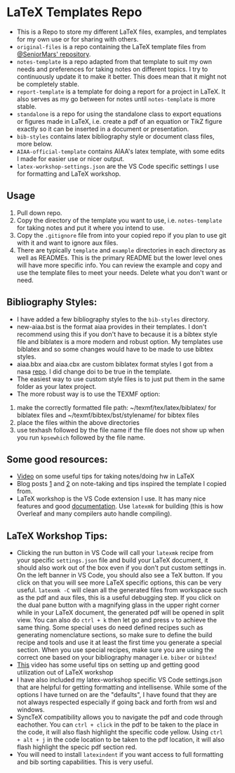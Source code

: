 # LaTeX Templates Repo

- This is a Repo to store my different LaTeX files, examples, and templates for my own use or for sharing with others.
- `original-files` is a repo containing the LaTeX template files from [@SeniorMars' repository][senior-mars-repo]. 
- `notes-template` is a repo adapted from that template to suit my own needs and preferences for taking notes on different topics. I try to continuously update it to make it better. This does mean that it might not be completely stable.
- `report-template` is a template for doing a report for a project in LaTeX. It also serves as my go between for notes until `notes-template` is more stable.
- `standalone` is a repo for using the standalone class to export equations or figures made in LaTeX, i.e. create a pdf of an equation or TikZ figure exactly so it can be inserted in a document or presentation. 
- `bib-styles` contains latex bibliography style or document class files, more below.
- `AIAA-official-template` contains AIAA's latex template, with some edits I made for easier use or nicer output.
- `latex-workshop-settings.json` are the VS Code specific settings I use for formatting and LaTeX workshop.

## Usage
1. Pull down repo.
2. Copy the directory of the template you want to use, i.e. `notes-template` for taking notes and put it where you intend to use.
3. Copy the `.gitignore` file from into your copied repo if you plan to use git with it and want to ignore aux files.
4. There are typically `template` and `example` directories in each directory as well as READMEs. This is the primary README but the lower level ones will have more specific info. You can review the example and copy and use the template files to meet your needs. Delete what you don't want or need.

## Bibliography Styles:

- I have added a few bibliography styles to the `bib-styles` directory.
- new-aiaa.bst is the format aiaa provides in their templates. I don't recommend using this if you don't have to because it is a bibtex style file and biblatex is a more modern and robust option. My templates use biblatex and so some changes would have to be made to use bibtex styles.
- aiaa.bbx and aiaa.cbx are custom biblatex format styles I got from a nasa [repo][nasa-repo]. I did change doi to be true in the template.
- The easiest way to use custom style files is to just put them in the same folder as your latex project.
- The more robust way is to use the TEXMF option:
1. make the correctly formatted file path: ~/texmf/tex/latex/biblatex/ for biblatex files and ~/texmf/bibtex/bst/stylename/ for bibtex files
2. place the files within the above directories
3. use texhash followed by the file name if the file does not show up when you run `kpsewhich` followed by the file name.

## Some good resources:

- [Video][SeniorMars-Notes] on some useful tips for taking notes/doing hw in LaTeX
- Blog posts [1][blog-one] and [2][blog-two] on note-taking and tips inspired the template I copied from.
- LaTeX workshop is the VS Code extension I use. It has many nice features and good [documentation][lt-work]. Use `latexmk` for building (this is how Overleaf and many compilers auto handle compiling). 

## LaTeX Workshop Tips:
- Clicking the run button in VS Code will call your `latexmk` recipe from your specific `settings.json` file and build your LaTeX document, it should also work out of the box even if you don't put custom settings in. On the left banner in VS Code, you should also see a TeX button. If you click on that you will see more LaTeX specific options, this can be very useful. `latexmk -C` will clean all the generated files from workspace such as the pdf and aux files, this is a useful debugging step. If you click on the dual pane button with a magnifying glass in the upper right corner while in your LaTeX document, the generated pdf will be opened in split view. You can also do `ctrl + k` then let go and press `v` to achieve the same thing. Some special uses do need defined recipes such as generating nomenclature sections, so make sure to define the build recipe and tools and use it at least the first time you generate a special section. When you use special recipes, make sure you are using the correct one based on your bibliography manager i.e. `biber` or `bibtex`!
- [This][lt-work-tips-vid] video has some useful tips on setting up and getting good utilization out of LaTeX workshop
- I have also included my latex-workshop specific VS Code settings.json that are helpful for getting formatting and intellisense. While some of the options I have turned on are the "defaults", I have found that they are not always respected especially if going back and forth from wsl and windows.
- SyncTeX compatibility allows you to navigate the pdf and code through eachother. You can `ctrl + click` in the pdf to be taken to the place in the code, it will also flash highlight the specific code yellow. Using `ctrl + alt + j` in the code location to be taken to the pdf location, it will also flash highlight the specic pdf section red.
- You will need to install `latexindent` if you want access to full formatting and bib sorting capabilities. This is very useful.

[senior-mars-repo]: https://github.com/SeniorMars/dotfiles/tree/79f266bbfeb0dcdcba42284140d84f84af00f950/latex_template
[SeniorMars-Notes]: https://youtu.be/DOtM1mrWjUo?si=hfBw6kDHB7MjBjpv
[blog-one]: https://castel.dev/post/lecture-notes-3/
[blog-two]: https://castel.dev/post/lecture-notes-1/
[lt-work]: https://marketplace.visualstudio.com/items?itemName=James-Yu.latex-workshop
[lt-work-tips-vid]: https://youtu.be/vIImoKpKWIo?si=QrPB8fIhkqYQEETm
[nasa-repo]: https://github.com/nasa/nasa-latex-docs.git
